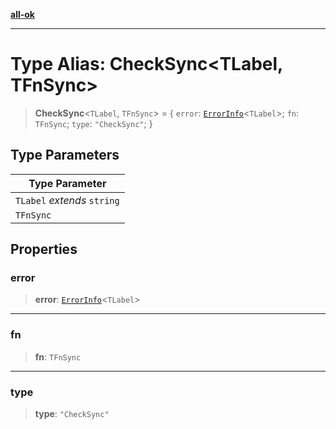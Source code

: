 [**all-ok**](../README.md)

***

# Type Alias: CheckSync\<TLabel, TFnSync\>

> **CheckSync**\<`TLabel`, `TFnSync`\> = \{ `error`: [`ErrorInfo`](ErrorInfo.md)\<`TLabel`\>; `fn`: `TFnSync`; `type`: `"CheckSync"`; \}

## Type Parameters

| Type Parameter |
| ------ |
| `TLabel` *extends* `string` |
| `TFnSync` |

## Properties

### error

> **error**: [`ErrorInfo`](ErrorInfo.md)\<`TLabel`\>

***

### fn

> **fn**: `TFnSync`

***

### type

> **type**: `"CheckSync"`
